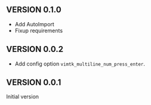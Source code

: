 VERSION 0.1.0
-------------
* Add AutoImport
* Fixup requirements


VERSION 0.0.2
-------------
* Add config option `vimtk_multiline_num_press_enter`.


VERSION 0.0.1
-------------
Initial version

